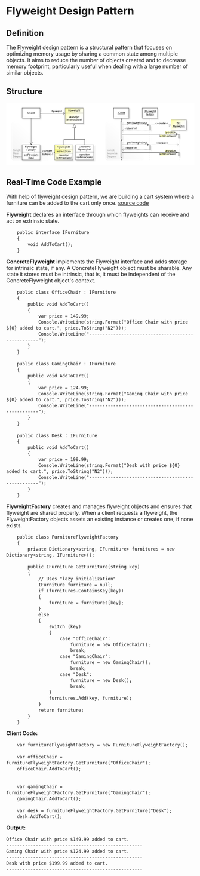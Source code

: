 # Flyweight Design Pattern

## Definition
The Flyweight design pattern is a structural pattern that focuses on optimizing memory usage by sharing a common state among multiple objects. It aims to reduce the number of objects created and to decrease memory footprint, particularly useful when dealing with a large number of similar objects.

## Structure
![ScreenShot](/Assets/Images/Flyweight_UML.jpg)

## Real-Time Code Example
With help of flyweight design pattern, we are building a cart system where a furniture can be added to the cart only once. 
[source code](Flyweight.cs)

<b>Flyweight</b> declares an interface through which flyweights can receive and act on extrinsic state.
```
	public interface IFurniture 
	{
		void AddToCart();
	}
```

<b>ConcreteFlyweight</b> implements the Flyweight interface and adds storage for intrinsic state, if any. A ConcreteFlyweight object must be sharable. Any state it stores must be intrinsic, that is, it must be independent of the ConcreteFlyweight object's context.
```
	public class OfficeChair : IFurniture
	{
		public void AddToCart()
		{
			var price = 149.99;
			Console.WriteLine(string.Format("Office Chair with price ${0} added to cart.", price.ToString("N2")));
			Console.WriteLine("---------------------------------------------------");
		}
	}
	
	public class GamingChair : IFurniture
	{
		public void AddToCart()
		{
			var price = 124.99;
			Console.WriteLine(string.Format("Gaming Chair with price ${0} added to cart.", price.ToString("N2")));
			Console.WriteLine("---------------------------------------------------");
		}
	}
	
	public class Desk : IFurniture
	{
		public void AddToCart()
		{
			var price = 199.99;
			Console.WriteLine(string.Format("Desk with price ${0} added to cart.", price.ToString("N2")));
			Console.WriteLine("---------------------------------------------------");
		}
	}
```

<b>FlyweightFactory</b> creates and manages flyweight objects and ensures that flyweight are shared properly. When a client requests a flyweight, the FlyweightFactory objects assets an existing instance or creates one, if none exists.
```
	public class FurnitureFlyweightFactory
	{
		private Dictionary<string, IFurniture> furnitures = new Dictionary<string, IFurniture>();
		
		public IFurniture GetFurniture(string key)
        {
            // Uses "lazy initialization"
            IFurniture furniture = null;
            if (furnitures.ContainsKey(key))
            {
                furniture = furnitures[key];
            }
            else
            {
                switch (key)
                {
                    case "OfficeChair": 
						furniture = new OfficeChair(); 
						break;
                    case "GamingChair": 
						furniture = new GamingChair(); 
						break;
                    case "Desk": 
						furniture = new Desk(); 
						break;
                }
                furnitures.Add(key, furniture);
            }
            return furniture;
        }
	}
```


<b>Client Code:</b>
```
    var furnitureFlyweightFactory = new FurnitureFlyweightFactory();
    
    var officeChair = furnitureFlyweightFactory.GetFurniture("OfficeChair");
    officeChair.AddToCart();
    
    
    var gamingChair = furnitureFlyweightFactory.GetFurniture("GamingChair");
    gamingChair.AddToCart();
    
    var desk = furnitureFlyweightFactory.GetFurniture("Desk");
    desk.AddToCart();
```

<b>Output:</b>
```
Office Chair with price $149.99 added to cart.
---------------------------------------------------
Gaming Chair with price $124.99 added to cart.
---------------------------------------------------
Desk with price $199.99 added to cart.
---------------------------------------------------    
```
